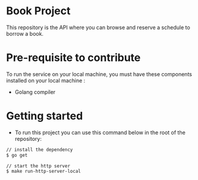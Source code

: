 # Book Project
This repository is the API where you can browse and reserve a schedule to borrow a book.

# Pre-requisite to contribute
To run the service on your local machine, you must have these components installed on your local machine : 
- Golang compiler

# Getting started
- To run this project you can use this command below in the root of the repository:
```sh
// install the dependency
$ go get 

// start the http server
$ make run-http-server-local 
```
